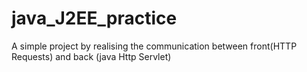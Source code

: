 # java_J2EE_practice

A simple project by realising the communication between front(HTTP Requests) and back (java Http Servlet) 
